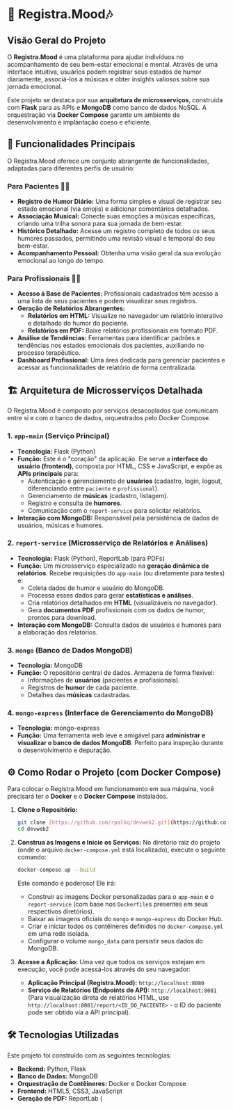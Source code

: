 # 🎼 Registra.Mood🎶

##  Visão Geral do Projeto

O **Registra.Mood** é uma plataforma para ajudar indivíduos no acompanhamento de seu bem-estar emocional e mental. Através de uma interface intuitiva, usuários podem registrar seus estados de humor diariamente, associá-los a músicas e obter insights valiosos sobre sua jornada emocional.

Este projeto se destaca por sua **arquitetura de microsserviços**, construída com **Flask** para as APIs e **MongoDB** como banco de dados NoSQL. A orquestração via **Docker Compose** garante um ambiente de desenvolvimento e implantação coeso e eficiente.

## 🚀 Funcionalidades Principais

O Registra.Mood oferece um conjunto abrangente de funcionalidades, adaptadas para diferentes perfis de usuário:

### Para **Pacientes** 🧘‍♀️

* **Registro de Humor Diário:** Uma forma simples e visual de registrar seu estado emocional (via emojis) e adicionar comentários detalhados.
* **Associação Musical:** Conecte suas emoções a músicas específicas, criando uma trilha sonora para sua jornada de bem-estar.
* **Histórico Detalhado:** Acesse um registro completo de todos os seus humores passados, permitindo uma revisão visual e temporal do seu bem-estar.
* **Acompanhamento Pessoal:** Obtenha uma visão geral da sua evolução emocional ao longo do tempo.

### Para **Profissionais** 🧑‍⚕️

* **Acesso à Base de Pacientes:** Profissionais cadastrados têm acesso a uma lista de seus pacientes e podem visualizar seus registros.
* **Geração de Relatórios Abrangentes:**
    * **Relatórios em HTML:** Visualize no navegador um relatório interativo e detalhado do humor do paciente.
    * **Relatórios em PDF:** Baixe relatórios profissionais em formato PDF.
* **Análise de Tendências:** Ferramentas para identificar padrões e tendências nos estados emocionais dos pacientes, auxiliando no processo terapêutico.
* **Dashboard Profissional:** Uma área dedicada para gerenciar pacientes e acessar as funcionalidades de relatório de forma centralizada.

## 🏗️ Arquitetura de Microsserviços Detalhada

O Registra.Mood é composto por serviços desacoplados que comunicam entre si e com o banco de dados, orquestrados pelo Docker Compose.

### 1. **`app-main` (Serviço Principal)**
* **Tecnologia:** Flask (Python)
* **Função:** Este é o "coração" da aplicação. Ele serve a **interface do usuário (frontend)**, composta por HTML, CSS e JavaScript, e expõe as **APIs principais** para:
    * Autenticação e gerenciamento de **usuários** (cadastro, login, logout, diferenciando entre `paciente` e `profissional`).
    * Gerenciamento de **músicas** (cadastro, listagem).
    * Registro e consulta de **humores**.
    * Comunicação com o `report-service` para solicitar relatórios.
* **Interação com MongoDB:** Responsável pela persistência de dados de usuários, músicas e humores.

### 2. **`report-service` (Microsserviço de Relatórios e Análises)**
* **Tecnologia:** Flask (Python), ReportLab (para PDFs)
* **Função:** Um microsserviço especializado na **geração dinâmica de relatórios**. Recebe requisições do `app-main` (ou diretamente para testes) e:
    * Coleta dados de humor e usuário do MongoDB.
    * Processa esses dados para gerar **estatísticas e análises**.
    * Cria relatórios detalhados em **HTML** (visualizáveis no navegador).
    * Gera **documentos PDF** profissionais com os dados de humor, prontos para download.
* **Interação com MongoDB:** Consulta dados de usuários e humores para a elaboração dos relatórios.

### 3. **`mongo` (Banco de Dados MongoDB)**
* **Tecnologia:** MongoDB 
* **Função:** O repositório central de dados. Armazena de forma flexível:
    * Informações de **usuários** (pacientes e profissionais).
    * Registros de **humor** de cada paciente.
    * Detalhes das **músicas** cadastradas.

### 4. **`mongo-express` (Interface de Gerenciamento do MongoDB)**
* **Tecnologia:** mongo-express
* **Função:** Uma ferramenta web leve e amigável para **administrar e visualizar o banco de dados MongoDB**. Perfeito para inspeção durante o desenvolvimento e depuração.

## ⚙️ Como Rodar o Projeto (com Docker Compose)

Para colocar o Registra.Mood em funcionamento em sua máquina, você precisará ter o **Docker** e o **Docker Compose** instalados.

1.  **Clone o Repositório:**
    ```bash
    git clone [https://github.com/rpalbq/devweb2.git](https://github.com/rpalbq/devweb2.git)
    cd devweb2
    ```

2.  **Construa as Imagens e Inicie os Serviços:**
    No diretório raiz do projeto (onde o arquivo `docker-compose.yml` está localizado), execute o seguinte comando:
    ```bash
    docker-compose up --build
    ```
    Este comando é poderoso! Ele irá:
    * Construir as imagens Docker personalizadas para o `app-main` e o `report-service` (com base nos `Dockerfile`s presentes em seus respectivos diretórios).
    * Baixar as imagens oficiais do `mongo` e `mongo-express` do Docker Hub.
    * Criar e iniciar todos os contêineres definidos no `docker-compose.yml` em uma rede isolada.
    * Configurar o volume `mongo_data` para persistir seus dados do MongoDB.

3.  **Acesse a Aplicação:**
    Uma vez que todos os serviços estejam em execução, você pode acessá-los através do seu navegador:
    * **Aplicação Principal (Registra.Mood):** `http://localhost:8080`
    * **Serviço de Relatórios (Endpoints de API):** `http://localhost:8081` (Para visualização direta de relatórios HTML, use `http://localhost:8081/report/<ID_DO_PACIENTE>` - o ID do paciente pode ser obtido via a API principal).
  

## 🛠️ Tecnologias Utilizadas

Este projeto foi construído com as seguintes tecnologias:

* **Backend:** Python, Flask 
* **Banco de Dados:** MongoDB 
* **Orquestração de Contêineres:** Docker e Docker Compose 
* **Frontend:** HTML5, CSS3, JavaScript 
* **Geração de PDF:** ReportLab (

